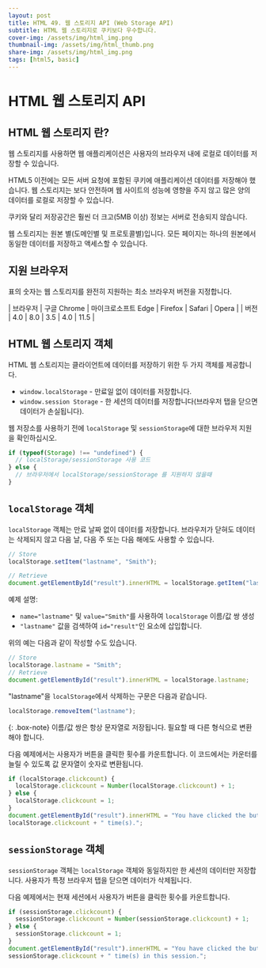 ```yaml
---
layout: post
title: HTML 49. 웹 스토리지 API (Web Storage API)
subtitle: HTML 웹 스토리지로 쿠키보다 우수합니다.
cover-img: /assets/img/html_img.png
thumbnail-img: /assets/img/html_thumb.png
share-img: /assets/img/html_img.png
tags: [html5, basic]
---
```


# HTML 웹 스토리지 API

## HTML 웹 스토리지 란?

웹 스토리지를 사용하면 웹 애플리케이션은 사용자의 브라우저 내에 로컬로 데이터를 저장할 수 있습니다.

HTML5 이전에는 모든 서버 요청에 포함된 쿠키에 애플리케이션 데이터를 저장해야 했습니다. 웹 스토리지는 보다 안전하며 웹 사이트의 성능에 영향을 주지 않고 많은 양의 데이터를 로컬로 저장할 수 있습니다.

쿠키와 달리 저장공간은 훨씬 더 크고(5MB 이상) 정보는 서버로 전송되지 않습니다.

웹 스토리지는 원본 별(도메인별 및 프로토콜별)입니다. 모든 페이지는 하나의 원본에서 동일한 데이터를 저장하고 액세스할 수 있습니다.

## 지원 브라우저

표의 숫자는 웹 스토리지를 완전히 지원하는 최소 브라우저 버전을 지정합니다.

| 브라우저 | 구글 Chrome | 마이크로소프트 Edge | Firefox | Safari | Opera |
| 버전 | 4.0 | 8.0 | 3.5 | 4.0 | 11.5 |

## HTML 웹 스토리지 객체

HTML 웹 스토리지는 클라이언트에 데이터를 저장하기 위한 두 가지 객체를 제공합니다.

+ ```window.localStorage``` - 만료일 없이 데이터를 저장합니다.
+ ```window.session Storage``` - 한 세션의 데이터를 저장합니다(브라우저 탭을 닫으면 데이터가 손실됩니다).

웹 저장소를 사용하기 전에 ```localStorage``` 및 ```sessionStorage```에 대한 브라우저 지원을 확인하십시오.

```javascript
if (typeof(Storage) !== "undefined") {
  // localStorage/sessionStorage 사용 코드
} else {
  // 브라우저에서 localStorage/sessionStorage 를 지원하지 않을때
}
```

## ```localStorage``` 객체

```localStorage``` 객체는 만료 날짜 없이 데이터를 저장합니다. 브라우저가 닫혀도 데이터는 삭제되지 않고 다음 날, 다음 주 또는 다음 해에도 사용할 수 있습니다.

```javascript
// Store
localStorage.setItem("lastname", "Smith");

// Retrieve
document.getElementById("result").innerHTML = localStorage.getItem("lastname");
```

예제 설명:

+ ```name="lastname"``` 및 ```value="Smith"```를 사용하여 ```localStorage``` 이름/값 쌍 생성
+ ```"lastname"``` 값을 검색하여 ```id="result"```인 요소에 삽입합니다.

위의 예는 다음과 같이 작성할 수도 있습니다.

```javascript
// Store
localStorage.lastname = "Smith";
// Retrieve
document.getElementById("result").innerHTML = localStorage.lastname;
```

"lastname"을 ```localStorage```에서 삭제하는 구문은 다음과 같습니다.

```javascript
localStorage.removeItem("lastname");
```

{: .box-note}
이름/값 쌍은 항상 문자열로 저장됩니다. 필요할 때 다른 형식으로 변환해야 합니다.

다음 예제에서는 사용자가 버튼을 클릭한 횟수를 카운트합니다. 이 코드에서는 카운터를 늘릴 수 있도록 값 문자열이 숫자로 변환됩니다.

```javascript
if (localStorage.clickcount) {
  localStorage.clickcount = Number(localStorage.clickcount) + 1;
} else {
  localStorage.clickcount = 1;
}
document.getElementById("result").innerHTML = "You have clicked the button " +
localStorage.clickcount + " time(s).";
```

## ```sessionStorage``` 객체

```sessionStorage``` 객체는 ```localStorage``` 객체와 동일하지만 한 세션의 데이터만 저장합니다. 사용자가 특정 브라우저 탭을 닫으면 데이터가 삭제됩니다.

다음 예제에서는 현재 세션에서 사용자가 버튼을 클릭한 횟수를 카운트합니다.

```javascript
if (sessionStorage.clickcount) {
  sessionStorage.clickcount = Number(sessionStorage.clickcount) + 1;
} else {
  sessionStorage.clickcount = 1;
}
document.getElementById("result").innerHTML = "You have clicked the button " +
sessionStorage.clickcount + " time(s) in this session.";
```
